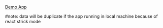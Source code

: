 [Demo App](https://assignment-talentlytica.vercel.app "Assigment")

#note: data will be duplicate if the app running in local machine because of react strick mode
